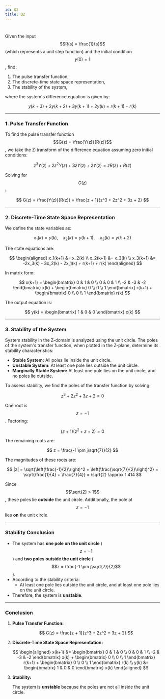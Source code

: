 ```yaml
---
id: Q2
title: Q2
---
```

#

Given the input $$R(s) = \frac{1}{s}$$ (which represents a unit step function) and the initial condition $$y(0) = 1$$, find:

1. The pulse transfer function,
2. The discrete-time state space representation,
3. The stability of the system,

where the system's difference equation is given by:

$$
y(k+3) + 2y(k+2) + 3y(k+1) + 2y(k) = r(k+1) + r(k)
$$

---

### 1. Pulse Transfer Function

To find the pulse transfer function $$G(z) = \frac{Y(z)}{R(z)}$$, we take the Z-transform of the difference equation assuming zero initial conditions:

$$
z^3 Y(z) + 2z^2 Y(z) + 3z Y(z) + 2Y(z) = z R(z) + R(z)
$$

Solving for $$G(z)$$:

$$
G(z) = \frac{Y(z)}{R(z)} = \frac{z + 1}{z^3 + 2z^2 + 3z + 2}
$$

---

### 2. Discrete-Time State Space Representation

We define the state variables as:

$$
x_1(k) = y(k), \quad x_2(k) = y(k+1), \quad x_3(k) = y(k+2)
$$

The state equations are:

$$
\begin{aligned}
x_1(k+1) &= x_2(k) \\
x_2(k+1) &= x_3(k) \\
x_3(k+1) &= -2x_3(k) - 3x_2(k) - 2x_1(k) + r(k+1) + r(k)
\end{aligned}
$$

In matrix form:

$$
x(k+1) = \begin{bmatrix}
0 & 1 & 0 \\
0 & 0 & 1 \\
-2 & -3 & -2
\end{bmatrix} x(k) + \begin{bmatrix}
0 \\
0 \\
1
\end{bmatrix} r(k+1) + \begin{bmatrix}
0 \\
0 \\
1
\end{bmatrix} r(k)
$$

The output equation is:

$$
y(k) = \begin{bmatrix} 1 & 0 & 0 \end{bmatrix} x(k)
$$

---

### 3. Stability of the System

System stability in the Z-domain is analyzed using the unit circle. The poles of the system's transfer function, when plotted in the Z-plane, determine its stability characteristics:

- **Stable System:** All poles lie inside the unit circle.
- **Unstable System:** At least one pole lies outside the unit circle.
- **Marginally Stable System:** At least one pole lies on the unit circle, and no poles lie outside.

To assess stability, we find the poles of the transfer function by solving:

$$
z^3 + 2z^2 + 3z + 2 = 0
$$

One root is $$z = -1$$. Factoring:

$$
(z + 1)(z^2 + z + 2) = 0
$$

The remaining roots are:

$$
z = \frac{-1 \pm j\sqrt{7}}{2}
$$

The magnitudes of these roots are:

$$
|z| = \sqrt{\left(\frac{-1}{2}\right)^2 + \left(\frac{\sqrt{7}}{2}\right)^2} = \sqrt{\frac{1}{4} + \frac{7}{4}} = \sqrt{2} \approx 1.414
$$

Since $$\sqrt{2} > 1$$, these poles lie **outside** the unit circle. Additionally, the pole at $$z = -1$$ lies **on** the unit circle.

---

### Stability Conclusion

- The system has **one pole on the unit circle** ($$z = -1$$) and **two poles outside the unit circle** ($$z = \frac{-1 \pm j\sqrt{7}}{2}$$).
- According to the stability criteria:
  - At least one pole lies outside the unit circle, and at least one pole lies on the unit circle.
- Therefore, the system is **unstable**.


---

### Conclusion

1. **Pulse Transfer Function:**

   $$
   G(z) = \frac{z + 1}{z^3 + 2z^2 + 3z + 2}
   $$

2. **Discrete-Time State Space Representation:**

   $$
   \begin{aligned}
   x(k+1) &= \begin{bmatrix}
   0 & 1 & 0 \\
   0 & 0 & 1 \\
   -2 & -3 & -2
   \end{bmatrix} x(k) + \begin{bmatrix}
   0 \\
   0 \\
   1
   \end{bmatrix} r(k+1) + \begin{bmatrix}
   0 \\
   0 \\
   1
   \end{bmatrix} r(k) \\
   y(k) &= \begin{bmatrix} 1 & 0 & 0 \end{bmatrix} x(k)
   \end{aligned}
   $$

3. **Stability:**

   The system is **unstable** because the poles are not all inside the unit circle.